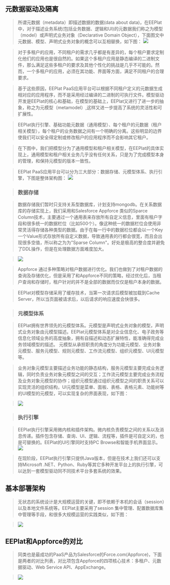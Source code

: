 ## 元数据驱动及隔离 ##

> 所谓元数据（metadata）即描述数据的数据(data about data)，在EEPlat中，对于描述业务系统(包括业务数据、逻辑和UI)的元数据我们称之为模型（model）或声明式业务对象（Declarative Domain Object），下面图文中元数据、模型、声明式业务对象的概念可以互相替换，如下图：
> <img src='http://eeplat.googlecode.com/files/eeplat_meta_data.png' />

> 对于多租户的应用，不同租户的需求几乎都是有差异的，每个租户要求定制化他们的应用也是很自然的。如果这个多租户应用是静态编译的二进制文件，那么满足这些多租户的要求及其他个性化的挑战是几乎不可能的。然而，一个多租户的应用，必须在其功能、界面等方面，满足不同租户的合理要求。

> 基于这些原因，EEPlat PaaS应用平台可以根据不同租户定义的元数据生成相对应的应用程序，而不是采用经过编译的二进制的可执行文件。模型驱动开发是EEPlat的核心和基础，在模型的基础上，EEPlat又进行了进一步的抽象，称之为元模型（metamodel）,这样又进一步提高了系统的灵活性和可扩展性。

> EEPlat执行引擎、基础功能元数据（通用模型）、每个租户的元数据（租户相关模型），每个租户的业务数据之间有一个明确的分离。这些明显的边界使我们可以安全得定制或修改租户的应用程序而不会影响其它租户。

> 在下图中，我们把模型分为了通用模型和租户相关模型，在EEPlat的具体实现上，通用模型和租户相关业务几乎没有任何关系，只是为了完成模型本身的管理，和保持元模型的版本一致性。

> EEPlat PaaS应用平台可以分为三大部分：数据存储、元模型体系、执行引擎，下图是整体架构图：
> <img src='http://eeplat.googlecode.com/files/eeplat_pass_struture.png' />

> ### 数据存储 ###

> 数据存储我们暂时只支持关系型数据库，计划支持mongodb。在关系数据库的存储实现上，我们采用和Salesforce Appforce 类似的Sparce Column技术，主要通过一个通用表来存放所有自定义信息，里面有租户字段和很多统一的数据栏位（比如500个）。像这种统一的数据栏位会使用非常灵活得存储各种类型的数据。由于在每一行中的数据栏位都会以一个Key一个Value形式存放所有自定义数据，导致通用表的行都会很宽，而且会出现很多空值，所以称之为为"Sparse Column"。好处是极高的整合度并避免了DDL操作，但是在处理数据方面难度加大。

> <img src='http://eeplat.googlecode.com/files/space_clumn.png' />

> Appforce 通过多种策略对租户数据进行优化。我们也做到了对租户数据的查询及存储优化，但是采用了和Appforce不同的策略，经过优化后，当租户查询和存储时，租户针对的并不是全部的数据而仅仅是租户本身的数据。

> EEPlat对模型存储采用了缓存技术，当第一次请求后模型被加载到Cache Server，所以当页面被请求后，以后请求的响应速度会快很多。

> ### 元模型体系 ###

> EEPlat拥有世界领先的元模型体系。元模型是声明式业务对象的模型，声明式业务对象由元模型描述。EEPlat元模型体系是对企业信息化、电子政务等信息化领域业务的高度抽象，拥有自描述和动态扩展特性，能准确得完成业务领域模型的描述。  元模型从承担职责的角度分为功能元模型、业务对象元模型、服务元模型、规则元模型、工作流元模型、组织元模型、UI元模型等。

> 业务对象元模型主要描述业务功能的静态结构，服务元模型主要完成业务逻辑，同时负责业务对象元模型之间的交互；工作流元模型主要完成业务流程及业务对象元模型的协作；组织元模型通过组织元模型之间的职责关系可以实现灵活的组织结构，UI元模型是菜单、面板、表格、表格元素、功能树等的UI模型的元模型，可以实现复杂的界面表现，如下图：

> <img src='http://eeplat.googlecode.com/files/EEPlat_metamodel_en.png' />


> ### 执行引擎 ###

> EEPlat执行引擎采用微内核和插件架构。微内核负责模型之间的关系以及消息传递。插件包含存储、查询、UI、逻辑、流程等，插件是可自定义的，也是可替换的。EEPlat的UI引擎同时支持PC Browse和智能手机界面显示。
> <img src='http://eeplat.googlecode.com/files/EEPlat_runtime_engine2.png' />

> 在现阶段，EEPlat执行引擎只提供Java版本，但是在技术上我们还可以支持Microsoft .NET、Python、Ruby等其它多种开发平台上的执行引擎，可以达到一套模型驱动同不同技术平台多套系统的效果。


## 基本部署架构 ##

> 无状态的系统设计是大规模运营的关键，即不依赖于本机的会话（session）以及本地文件系统等。EEPlat主要采用了session 集中管理、配置数据库集中管理等手段，和很多大规模运营的实践类似，如下图：

> <img src='http://eeplat.googlecode.com/files/eeplat_deploy_struture.png' />


## EEPlat和Appforce的对比 ##
> 同类也是最成功的PaaS产品为Salesforce的Force.com(Appforce)，下面是两者的对比列表，对比项包含Appforce的四项核心技术：多租户、元数据驱动、Web Service API、AppExchange。

> <img src='http://eeplat.googlecode.com/files/eeplat_appforce.png' />

